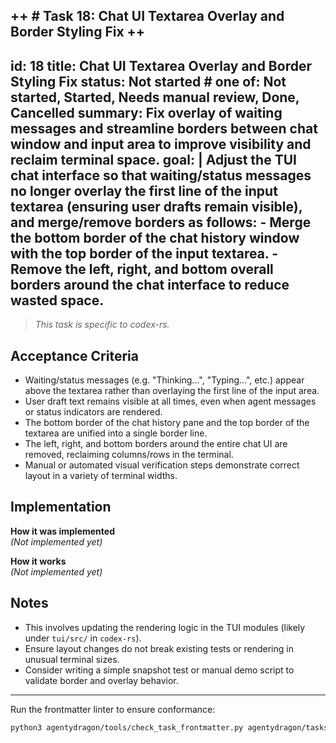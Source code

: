 ++ # Task 18: Chat UI Textarea Overlay and Border Styling Fix
++
---
id: 18
title: Chat UI Textarea Overlay and Border Styling Fix
status: Not started  # one of: Not started, Started, Needs manual review, Done, Cancelled
summary: Fix overlay of waiting messages and streamline borders between chat window and input area to improve visibility and reclaim terminal space.
goal: |
  Adjust the TUI chat interface so that waiting/status messages no longer overlay the first line of the input textarea (ensuring user drafts remain visible), and merge/remove borders as follows:
    - Merge the bottom border of the chat history window with the top border of the input textarea.
    - Remove the left, right, and bottom overall borders around the chat interface to reduce wasted space.
---

> *This task is specific to codex-rs.*

## Acceptance Criteria

- Waiting/status messages (e.g. "Thinking...", "Typing...", etc.) appear above the textarea rather than overlaying the first line of the input area.
- User draft text remains visible at all times, even when agent messages or status indicators are rendered.
- The bottom border of the chat history pane and the top border of the textarea are unified into a single border line.
- The left, right, and bottom borders around the entire chat UI are removed, reclaiming columns/rows in the terminal.
- Manual or automated visual verification steps demonstrate correct layout in a variety of terminal widths.

## Implementation

**How it was implemented**  
*(Not implemented yet)*

**How it works**  
*(Not implemented yet)*

## Notes

- This involves updating the rendering logic in the TUI modules (likely under `tui/src/` in `codex-rs`).
- Ensure layout changes do not break existing tests or rendering in unusual terminal sizes.
- Consider writing a simple snapshot test or manual demo script to validate border and overlay behavior.

---
Run the frontmatter linter to ensure conformance:
```bash
python3 agentydragon/tools/check_task_frontmatter.py agentydragon/tasks/18-chat-ui-textarea-overlay-border-fix.md
```